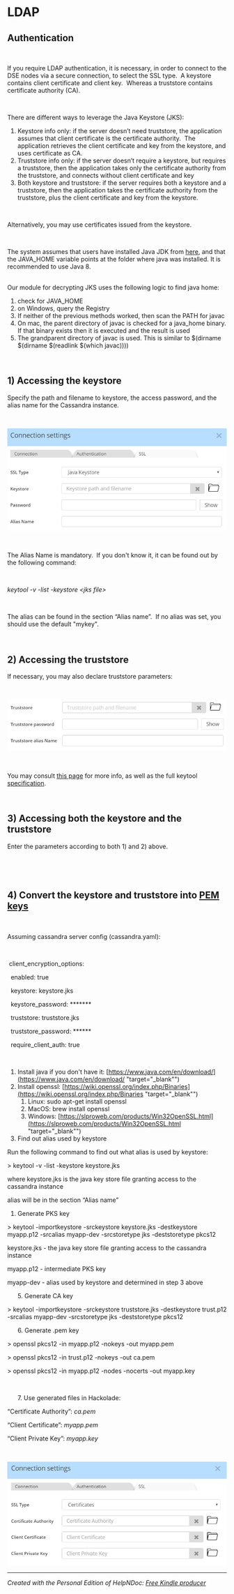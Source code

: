 # LDAP

## Authentication ##

&nbsp;

If you require LDAP authentication, it is necessary, in order to connect to the DSE nodes via a secure connection, to select the SSL type.&nbsp; A keystore contains client certificate and client key.&nbsp; Whereas a truststore contains certificate authority (CA).

&nbsp;

There are different ways to leverage the Java Keystore (JKS):

1. Keystore info only: if the server doesn’t need truststore, the application assumes that client certificate is the certificate authority.&nbsp; The application retrieves the client certificate and key from the keystore, and uses certificate as CA.&nbsp;
1. Truststore info only: if the server doesn’t require a keystore, but requires a truststore, then the application takes only the certificate authority from the truststore, and connects without client certificate and key
1. Both keystore and truststore: if the server requires both a keystore and a truststore, then the application takes the certificate authority from the truststore, plus the client certificate and key from the keystore.

&nbsp;

Alternatively, you may use certificates issued from the keystore.

&nbsp;

The system assumes that users have installed Java JDK from [here](<https://www.oracle.com/be/java/technologies/javase/javase-jdk8-downloads.html> "target=\"\_blank\""), and that the JAVA\_HOME variable points at the folder where java was installed. It is recommended to use Java 8.

\
Our module for decrypting JKS uses the following logic to find java home:

1. check for JAVA\_HOME
1. on Windows, query the Registry
1. If neither of the previous methods worked, then scan the PATH for javac
1. On mac, the parent directory of javac is checked for a java\_home binary. If that binary exists then it is executed and the result is used
1. The grandparent directory of javac is used. This is similar to $(dirname $(dirname $(readlink $(which javac))))

&nbsp;

## &#49;) Accessing the keystore&nbsp; ##

Specify the path and filename to keystore, the access password, and the alias name for the Cassandra instance.

&nbsp;

![Image](<lib/Cassandra%20Connection%20Settings%20-%20LDAP%20JKS.png>)

&nbsp;

The Alias Name is mandatory.&nbsp; If you don't know it, it can be found out by the following command:

&nbsp;

*keytool -v -list -keystore \<jks file\>*

&nbsp;

The alias can be found in the section “Alias name”.&nbsp; If no alias was set, you should use the default "mykey".

&nbsp;

## &#50;) Accessing the truststore ##

If necessary, you may also declare truststore parameters:

&nbsp;

![Image](<lib/Cassandra%20Connection%20Settings%20-%20LDAP%20truststo.png>)

&nbsp;

You may consult [this page](<https://docs.datastax.com/en/security/6.7/security/secSslCertificatesKeystores.html> "target=\"\_blank\"") for more info, as well as the full keytool [specification](<https://docs.oracle.com/javase/8/docs/technotes/tools/windows/keytool.html> "target=\"\_blank\"").

&nbsp;

## &#51;) Accessing both the keystore and the truststore ##

Enter the parameters according to both 1) and 2) above.

&nbsp;

&nbsp;

## &#52;) Convert the keystore and truststore into [PEM keys](<https://en.wikipedia.org/wiki/Privacy-Enhanced\_Mail> "target=\"\_blank\"")

&nbsp;

Assuming cassandra server config (cassandra.yaml):

&nbsp;

&nbsp;client\_encryption\_options:

  enabled: true

  keystore: keystore.jks

  keystore\_password: \*\*\*\*\*\*\*

  truststore: truststore.jks

  truststore\_password: \*\*\*\*\*\*

  require\_client\_auth: true

&nbsp;

1. Install java if you don't have it: [https://www.java.com/en/download/](<https://www.java.com/en/download/> "target=\"\_blank\"")
1. Install openssl: [https://wiki.openssl.org/index.php/Binaries](<https://wiki.openssl.org/index.php/Binaries> "target=\"\_blank\"")
   1. Linux: sudo apt-get install openssl
   1. MacOS: brew install openssl
   1. Windows: [https://slproweb.com/products/Win32OpenSSL.html](<https://slproweb.com/products/Win32OpenSSL.html> "target=\"\_blank\"")
1. Find out alias used by keystore

Run the following command to find out what alias is used by keystore:

\> keytool -v -list -keystore keystore.jks

where keystore.jks is the java key store file granting access to the cassandra instance

alias will be in the section “Alias name”

1. Generate PKS key

\> keytool -importkeystore -srckeystore keystore.jks -destkeystore myapp.p12 -srcalias myapp-dev -srcstoretype jks -deststoretype pkcs12

keystore.jks - the java key store file granting access to the cassandra instance

myapp.p12 - intermediate PKS key

myapp-dev - alias used by keystore and determined in step 3 above

      5. Generate CA key

\> keytool -importkeystore -srckeystore truststore.jks -destkeystore trust.p12 -srcalias myapp-dev -srcstoretype jks -deststoretype pkcs12

      6. Generate .pem key

\> openssl pkcs12 -in myapp.p12 -nokeys -out myapp.pem

\> openssl pkcs12 -in trust.p12 -nokeys -out ca.pem

\> openssl pkcs12 -in myapp.p12 -nodes -nocerts -out myapp.key

&nbsp;

      7. Use generated files in Hackolade:

“Certificate Authority”: *ca.pem*

“Client Certificate”: *myapp.pem*

“Client Private Key”: *myapp.key*

&nbsp;

![Image](<lib/Cassandra%20Connection%20Settings%20-%20LDAP%20Certific.png>)


***
_Created with the Personal Edition of HelpNDoc: [Free Kindle producer](<https://www.helpndoc.com/feature-tour/create-ebooks-for-amazon-kindle>)_
